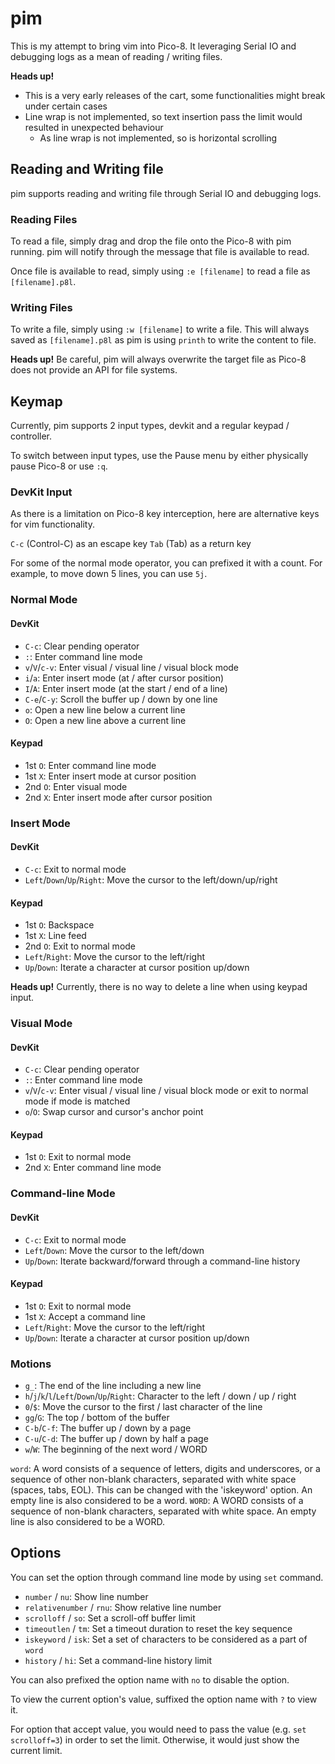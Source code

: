 # pim

This is my attempt to bring vim into Pico-8. It leveraging Serial IO and debugging logs as a mean of reading / writing files.

**Heads up!**
- This is a very early releases of the cart, some functionalities might break under certain cases
- Line wrap is not implemented, so text insertion pass the limit would resulted in unexpected behaviour
  - As line wrap is not implemented, so is horizontal scrolling

## Reading and Writing file

pim supports reading and writing file through Serial IO and debugging logs.

### Reading Files

To read a file, simply drag and drop the file onto the Pico-8 with pim running. pim will notify through the message that file is available to read.

Once file is available to read, simply using `:e [filename]` to read a file as `[filename].p8l`.

### Writing Files

To write a file, simply using `:w [filename]` to write a file. This will always saved as `[filename].p8l` as pim is using `printh` to write the content to file.

**Heads up!** Be careful, pim will always overwrite the target file as Pico-8 does not provide an API for file systems.

## Keymap

Currently, pim supports 2 input types, devkit and a regular keypad / controller.

To switch between input types, use the Pause menu by either physically pause Pico-8 or use `:q`.

### DevKit Input

As there is a limitation on Pico-8 key interception, here are alternative keys for vim functionality.

`C-c` (Control-C) as an escape key
`Tab` (Tab) as a return key

For some of the normal mode operator, you can prefixed it with a count. For example, to move down 5 lines, you can use `5j`.

### Normal Mode

#### DevKit

- `C-c`: Clear pending operator
- `:`: Enter command line mode
- `v`/`V`/`c-v`: Enter visual / visual line / visual block mode
- `i`/`a`: Enter insert mode (at / after cursor position)
- `I`/`A`: Enter insert mode (at the start / end of a line)
- `C-e`/`C-y`: Scroll the buffer up / down by one line
- `o`: Open a new line below a current line
- `O`: Open a new line above a current line

#### Keypad

- 1st `O`: Enter command line mode
- 1st `X`: Enter insert mode at cursor position
- 2nd `O`: Enter visual mode
- 2nd `X`: Enter insert mode after cursor position

### Insert Mode

#### DevKit

- `C-c`: Exit to normal mode
- `Left`/`Down`/`Up`/`Right`: Move the cursor to the left/down/up/right

#### Keypad

- 1st `O`: Backspace
- 1st `X`: Line feed
- 2nd `O`: Exit to normal mode
- `Left`/`Right`: Move the cursor to the left/right
- `Up`/`Down`: Iterate a character at cursor position up/down

**Heads up!** Currently, there is no way to delete a line when using keypad input.

### Visual Mode

#### DevKit

- `C-c`: Clear pending operator
- `:`: Enter command line mode
- `v`/`V`/`c-v`: Enter visual / visual line / visual block mode or exit to normal mode if mode is matched
- `o`/`O`: Swap cursor and cursor's anchor point

#### Keypad

- 1st `O`: Exit to normal mode
- 2nd `X`: Enter command line mode

### Command-line Mode

#### DevKit

- `C-c`: Exit to normal mode
- `Left`/`Down`: Move the cursor to the left/down
- `Up`/`Down`: Iterate backward/forward through a command-line history

#### Keypad

- 1st `O`: Exit to normal mode
- 1st `X`: Accept a command line
- `Left`/`Right`: Move the cursor to the left/right
- `Up`/`Down`: Iterate a character at cursor position up/down

### Motions
- `g_`: The end of the line including a new line
- `h`/`j`/`k`/`l`/`Left`/`Down`/`Up`/`Right`: Character to the left / down / up / right
- `0`/`$`: Move the cursor to the first / last character of the line
- `gg`/`G`: The top / bottom of the buffer
- `C-b`/`C-f`: The buffer up / down by a page
- `C-u`/`C-d`: The buffer up / down by half a page
- `w`/`W`: The beginning of the next word / WORD

`word`: A word consists of a sequence of letters, digits and underscores, or a sequence of other non-blank characters, separated with white space (spaces, tabs, EOL).  This can be changed with the 'iskeyword' option. An empty line is also considered to be a word.
`WORD`: A WORD consists of a sequence of non-blank characters, separated with white space. An empty line is also considered to be a WORD.

## Options

You can set the option through command line mode by using `set` command.

- `number` / `nu`: Show line number
- `relativenumber` / `rnu`: Show relative line number
- `scrolloff` / `so`: Set a scroll-off buffer limit
- `timeoutlen` / `tm`: Set a timeout duration to reset the key sequence
- `iskeyword` / `isk`: Set a set of characters to be considered as a part of `word`
- `history` / `hi`: Set a command-line history limit

You can also prefixed the option name with `no` to disable the option.

To view the current option's value, suffixed the option name with `?` to view it.

For option that accept value, you would need to pass the value (e.g. `set scrolloff=3`) in order to set the limit. Otherwise, it would just show the current limit.
